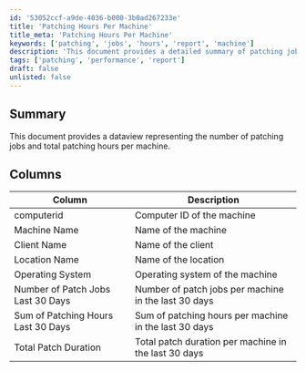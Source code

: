 ```yaml
---
id: '53052ccf-a9de-4036-b000-3b0ad267233e'
title: 'Patching Hours Per Machine'
title_meta: 'Patching Hours Per Machine'
keywords: ['patching', 'jobs', 'hours', 'report', 'machine']
description: 'This document provides a detailed summary of patching jobs and total patching hours for each machine over the last 30 days, including important metrics such as the number of patch jobs and total patch duration.'
tags: ['patching', 'performance', 'report']
draft: false
unlisted: false
---
```


## Summary

This document provides a dataview representing the number of patching jobs and total patching hours per machine.

## Columns

| Column                                   | Description                                          |
|------------------------------------------|------------------------------------------------------|
| computerid                               | Computer ID of the machine                           |
| Machine Name                             | Name of the machine                                  |
| Client Name                              | Name of the client                                   |
| Location Name                            | Name of the location                                 |
| Operating System                         | Operating system of the machine                      |
| Number of Patch Jobs Last 30 Days       | Number of patch jobs per machine in the last 30 days |
| Sum of Patching Hours Last 30 Days      | Sum of patching hours per machine in the last 30 days |
| Total Patch Duration                     | Total patch duration per machine in the last 30 days |



